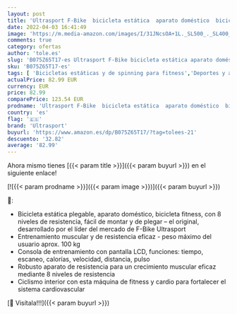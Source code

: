 ```yaml
---
layout: post
title: 'Ultrasport F-Bike  bicicleta estática  aparato doméstico  bicicleta fitness plegable con consola y sensores de pulso en manillar'
date: 2022-04-03 16:41:49
image: 'https://m.media-amazon.com/images/I/31JNcsOA+1L._SL500_._SL400_.jpg'
comments: true
category: ofertas
author: 'tole.es'
slug: 'B075Z65T17-es Ultrasport F-Bike bicicleta estática aparato doméstico...'
sku: 'B075Z65T17-es'
tags: [ 'Bicicletas estáticas y de spinning para fitness','Deportes y aire libre','Fitness y ejercicio','Máquinas de cardio para fitness','bicicleta','ultrasport', ]
actualPrice: 82.99 EUR
currency: EUR
price: 82.99
comparePrice: 123.54 EUR
prodname: 'Ultrasport F-Bike  bicicleta estática  aparato doméstico  bicicleta fitness plegable con consola y sensores de pulso en manillar'
country: 'es'
flag: '🇪🇸'
brand: 'Ultrasport'
buyurl: 'https://www.amazon.es/dp/B075Z65T17/?tag=tolees-21'
descuento: '32.82'
average: '82.99'
---
```


Ahora mismo tienes [{{< param title >}}]({{< param buyurl >}}) en el siguiente enlace!

[![{{< param prodname >}}]({{< param image >}})]({{< param buyurl >}})

🔎:

- Bicicleta estática plegable, aparato doméstico, bicicleta fitness, con 8 niveles de resistencia, fácil de montar y de plegar – el original, desarrollado por el líder del mercado de F-Bike Ultrasport
- Entrenamiento muscular y de resistencia eficaz - peso máximo del usuario aprox. 100 kg
- Consola de entrenamiento con pantalla LCD, funciones: tiempo, escaneo, calorías, velocidad, distancia, pulso
- Robusto aparato de resistencia para un crecimiento muscular eficaz mediante 8 niveles de resistencia
- Ciclismo interior con esta máquina de fitness y cardio para fortalecer el sistema cardiovascular

[🛒 Visítala!!!]({{< param buyurl >}})
